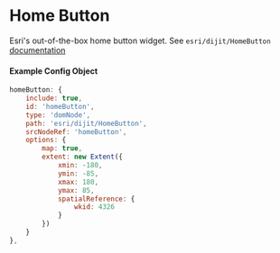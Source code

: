 # Home Button

Esri's out-of-the-box home button widget. See `esri/dijit/HomeButton` [documentation](https://developers.arcgis.com/javascript/jsapi/homebutton-amd.html)

#### Example Config Object
``` javascript
homeButton: {
    include: true,
    id: 'homeButton',
    type: 'domNode',
    path: 'esri/dijit/HomeButton',
    srcNodeRef: 'homeButton',
    options: {
        map: true,
        extent: new Extent({
            xmin: -180,
            ymin: -85,
            xmax: 180,
            ymax: 85,
            spatialReference: {
                wkid: 4326
            }
        })
    }
},
```
